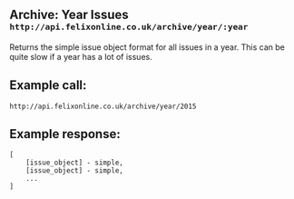 <div class="page-header">
    <h2>Archive: Year Issues <small><code>http://api.felixonline.co.uk/archive/year/:year</code></small></h2>
</div>

Returns the simple issue object format for all issues in a year. This can be quite slow if a year has a lot of issues.

## Example call:
`http://api.felixonline.co.uk/archive/year/2015`

## Example response:
    [
        [issue_object] - simple,
        [issue_object] - simple,
        ...
    ]
